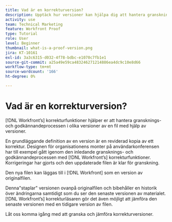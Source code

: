 ```yaml
---
title: Vad är en korrekturversion?
description: Upptäck hur versioner kan hjälpa dig att hantera gransknings- och godkännandeprocessen i flera versioner av en fil med hjälp av korrekturfunktionerna i [!DNL's].
activity: use
team: Technical Marketing
feature: Workfront Proof
type: Tutorial
role: User
level: Beginner
thumbnail: what-is-a-proof-version.png
jira: KT-10161
exl-id: 3a3c6315-d032-4f78-bdbc-e1070c7fb1e1
source-git-commit: a25a49e59ca483246271214886ea4dc9c10e8d66
workflow-type: tm+mt
source-wordcount: '166'
ht-degree: 0%

---
```


# Vad är en korrekturversion?

[!DNL Workfront’s] korrekturfunktioner hjälper er att hantera gransknings- och godkännandeprocessen i olika versioner av en fil med hjälp av versioner.

En grundläggande definition av en version är en reviderad kopia av ett korrektur. Designen för organisationens monter på användarkonferensen har till exempel gått igenom den inledande gransknings- och godkännandeprocessen med [!DNL Workfront’s] korrekturfunktioner. Korrigeringar har gjorts och den uppdaterade filen är klar för granskning.

Den nya filen kan läggas till i [!DNL Workfront] som en version av originalfilen.

Denna&quot;staplar&quot; versionen ovanpå originalfilen och bibehåller en historik över ändringarna samtidigt som du ser den senaste versionen av materialet. [!DNL Workfront’s] korrekturläsaren gör det även möjligt att jämföra den senaste versionen med en tidigare version av filen.

Låt oss komma igång med att granska och jämföra korrekturversioner.
